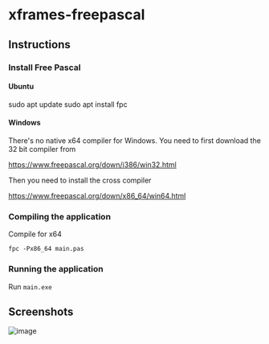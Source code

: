 # xframes-freepascal

## Instructions

### Install Free Pascal

#### Ubuntu

sudo apt update
sudo apt install fpc


#### Windows

There's no native x64 compiler for Windows. You need to first download the 32 bit compiler from

https://www.freepascal.org/down/i386/win32.html

Then you need to install the cross compiler

https://www.freepascal.org/down/x86_64/win64.html

### Compiling the application

Compile for x64

`fpc -Px86_64 main.pas`

### Running the application

Run `main.exe`

## Screenshots

![image](https://github.com/user-attachments/assets/a962ec9b-03e0-4ff5-9335-f8e82f3cb4c6)

